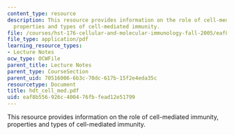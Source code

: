 ```yaml
---
content_type: resource
description: This resource provides information on the role of cell-mediated immunity,
  properties and types of cell-mediated immunity.
file: /courses/hst-176-cellular-and-molecular-immunology-fall-2005/eaf8b556926c400476fbfead12e51799_hdt_cell_med.pdf
file_type: application/pdf
learning_resource_types:
- Lecture Notes
ocw_type: OCWFile
parent_title: Lecture Notes
parent_type: CourseSection
parent_uid: 70516006-6b3c-70dc-617b-15f2e4eda35c
resourcetype: Document
title: hdt_cell_med.pdf
uid: eaf8b556-926c-4004-76fb-fead12e51799
---
```

This resource provides information on the role of cell-mediated immunity, properties and types of cell-mediated immunity.

